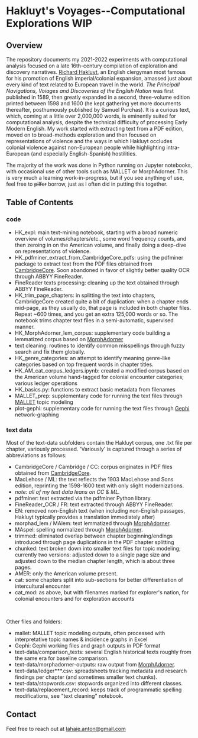 # Hakluyt's Voyages--Computational Explorations WIP

## Overview

The repository documents my 2021-2022 experiments with computational analysis focused on a late 16th-century compilation of exploration and discovery narratives. [Richard Hakluyt](https://en.wikipedia.org/wiki/Richard_Hakluyt), an English clergyman most famous for his promotion of English imperial/colonial expansion, amassed just about every kind of text related to European travel in the world. *The Principall Navigations, Voiages and Discoveries of the English Nation* was first published in 1589, then greatly expanded in a second, three-volume edition printed between 1598 and 1600 (he kept gathering yet more documents thereafter, posthumously published by Samuel Purchas). It is a curious text, which, coming at a little over 2,000,000 words, is eminently suited for computational analysis, despite the technical difficulty of processing Early Modern English. My work started with extracting text from a PDF edition, moved on to broad-methods exploration and then focused on representations of violence and the ways in which Hakluyt occludes colonial violence against non-European people while highlighting intra-European (and especially English-Spanish) hostilities.

The majority of the work was done in Python running on Jupyter notebooks, with occasional use of other tools such as MALLET or MorphAdorner. This is very much a learning work-in-progress, but if you see anything of use, feel free to ~~pilfer~~ borrow, just as I often did in putting this together. 

## Table of Contents
### code
- HK_expl: main text-mining notebook, starting with a broad numeric overview of volumes/chapters/etc., some word frequency counts, and then zeroing in on the American volume, and finally doing a deep-dive on representations of violence.
- HK_pdfminer_extract_from_CambridgeCore_pdfs: using the pdfminer package to extract text from the PDF files obtained from [CambridgeCore](https://www.cambridge.org/core/search?q=%22The+Principal+Navigations+Voyages+Traffiques+and+Discoveries+of+the+English+Nation%22&_csrf=ClRQrSp5-1YX3NsOYk38Ttaf8Q1oq0_c_5Xw). Soon abandoned in favor of slightly better quality OCR through ABBYY FineReader.
- FineReader texts processing: cleaning up the text obtained through ABBYY FineReader.
- HK_trim_page_chapters: in splitting the text into chapters, CambridgeCore created quite a bit of duplication: when a chapter ends mid-page, as they usually do, that page is included in both chapter files. Repeat ~600 times, and you get an extra 125,000 words or so. The notebook trims chapter text files in a semi-automatic, supervised manner.
- HK_MorphAdorner_lem_corpus: supplementary code building a lemmatized corpus based on [MorphAdorner](http://morphadorner.northwestern.edu/morphadorner/)
- text cleaning: routines to identify common misspellings through fuzzy search and fix them globally.
- HK_genre_categories: an attempt to identify meaning genre-like categories based on top frequent words in chapter titles.
- HK_AM_cat_corpus_ledgers.ipynb: created a modified corpus based on the American volume hand-tagged for colonial encounter categories; various ledger operations
- HK_basics.py: functions to extract basic metadata from filenames
- MALLET_prep: supplementary code for running the text files through [MALLET](https://mimno.github.io/Mallet/index) topic modeling
- plot-gephi: supplementary code for running the text files through [Gephi](https://gephi.org/) network-graphing 

### text data
Most of the text-data subfolders contain the Hakluyt corpus, one .txt file per chapter, variously processed. 'Variously' is captured through a series of abbreviations as follows:
- CambridgeCore / Cambridge / CC: corpus originates in PDF files obtained from [CambridgeCore](https://www.cambridge.org/core/search?q=%22The+Principal+Navigations+Voyages+Traffiques+and+Discoveries+of+the+English+Nation%22&_csrf=ClRQrSp5-1YX3NsOYk38Ttaf8Q1oq0_c_5Xw).
- MacLehose / ML: the text reflects the 1903 MacLehose and Sons edition, reprinting the 1598-1600 text with only slight modernizations.
- *note: all of my text data leans on CC & ML.*
- pdfminer: text extracted via the pdfminer Python library.
- FineReader_OCR / FR: text extracted through ABBYY FineReader.
- EN: removed non-English text (when including non-English passages, Hakluyt typically provides a translation immediately after)
- morphad_lem / MAlem: text lemmatized through [MorphAdorner](http://morphadorner.northwestern.edu/morphadorner/).
- MAspel: spelling normalized through [MorphAdorner](http://morphadorner.northwestern.edu/morphadorner/).
- trimmed: eliminated overlap between chapter beginning/endings introduced through page duplications in the PDF chapter splitting
- chunked: text broken down into smaller text files for topic modeling; currently two versions: adjusted down to a single page size and adjusted down to the median chapter length, which is about three pages.
- AMER: only the American volume present.
- cat: some chapters split into sub-sections for better differentiation of intercultural encounter
- cat_mod: as above, but with filenames marked for explorer's nation, for colonial encounters and for exploration accounts
<br>

Other files and folders:
- mallet: MALLET topic modeling outputs, often processed with interpretative topic names & incidence graphs in Excel
- Gephi: Gephi working files and graph outputs in PDF format
- text-data/comparison_texts: several English historical texts roughly from the same era for baseline comparison.
- text-data/morphadorner-outputs: raw output from [MorphAdorner](http://morphadorner.northwestern.edu/morphadorner/).
- text-data/ledger***.csv: spreadsheets tracking metadata and research findings per chapter (and sometimes smaller text chunks).
- text-data/stopwords.csv: stopwords organized into different classes.
- text-data/replacement_record: keeps track of programmatic spelling modifications, see "text cleaning" notebook.


## Contact

Feel free to reach out at lahaie.anton@gmail.com